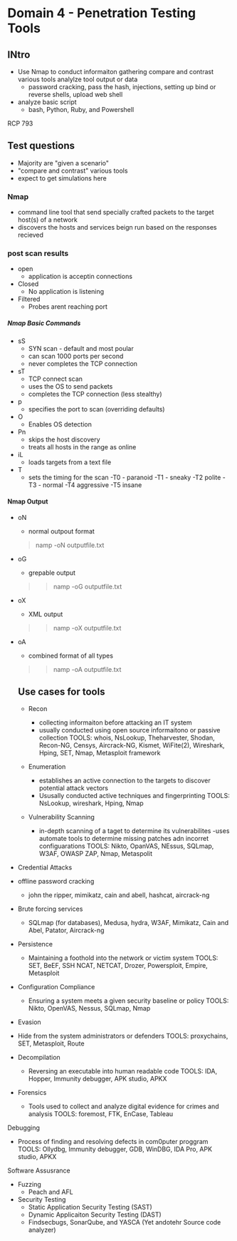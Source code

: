 # Domain 4 - Penetration Testing Tools
## INtro
- Use Nmap to conduct informaiton gathering
compare and contrast various tools
analylze tool output or data
  - password cracking, pass the hash, injections, setting up bind or reverse shells, upload web shell
- analyze basic script
  - bash, Python, Ruby, and Powershell


RCP 793
## Test questions
- Majority are "given a scenario"
- "compare and contrast" various tools
- expect to get simulations here

### Nmap
- command line tool that send specially crafted packets to the target host(s) of a network
- discovers the hosts and services beign run based on the responses recieved

### post scan results
  - open
    - application is acceptin connections
  - Closed
    - No application is listening
  - Filtered
    - Probes arent reaching port

##### Nmap Basic Commands
- sS
  - SYN scan - default and most poular
  - can scan 1000 ports per second
  - never completes the TCP connection
- sT
  - TCP connect scan
  - uses the OS to send packets
  - completes the TCP connection (less stealthy)
- p 
  - specifies the port to scan (overriding defaults)
- O
  - Enables OS detection
- Pn
  - skips the host discovery
  - treats all hosts in the range as online
- iL
  - loads targets from a text file
- T
  - sets the timing for the scan
    -T0 - paranoid
    -T1 - sneaky
    -T2 polite
    -T3 - normal
    -T4 aggressive
    -T5 insane

#### Nmap Output
- oN
  - normal outpout format
  > namp -oN outputfile.txt <target ip>
- oG
  - grepable output
  >  > namp -oG outputfile.txt <target ip>
- oX
  - XML output
  >  > namp -oX outputfile.txt <target ip>
- oA
  - combined format of all types
  >  > namp -oA outputfile.txt <target ip>

  ## Use cases for tools
  - Recon
    - collecting informaiton before attacking an IT system
    - usually conducted using open source informaitono or passive collection
    TOOLS: whois, NsLookup, Theharvester, Shodan, Recon-NG, Censys, Aircrack-NG, Kismet, WiFite(2), Wireshark, Hping, SET, Nmap, Metasploit framework

  - Enumeration
    - establishes an active connection to the targets to discover potential attack vectors
    - Ususally conducted active techniques and fingerprinting
  TOOLS: NsLookup, wireshark, Hping, Nmap

  - Vulnerability Scanning
    - in-depth scanning of a taget to determine its vulnerabilites
    -uses automate tools to determine missing patches adn incorret configuarations
TOOLS: Nikto, OpanVAS, NEssus, SQLmap, W3AF, OWASP ZAP, Nmap, Metaspolit

 - Credential Attacks
  - offline password cracking
    - john the ripper, mimikatz, cain and abell, hashcat, aircrack-ng
  - Brute forcing services
    - SQLmap (for databases), Medusa, hydra, W3AF, Mimikatz, Cain and Abel, Patator, Aircrack-ng

- Persistence
  - Maintaining a foothold into the network or victim system
  TOOLS: SET, BeEF, SSH NCAT, NETCAT, Drozer, Powersploit, Empire, Metasploit

- Configuration Compliance
  - Ensuring a system meets a given security baseline or policy
TOOLS: Nikto, OpenVAS, Nessus, SQLmap, Nmap

- Evasion
- Hide from the system administrators or defenders
TOOLS: proxychains, SET, Metasploit, Route

- Decompilation
  - Reversing an executable into human readable code
  TOOLS: IDA, Hopper, Immunity debugger, APK studio, APKX

- Forensics
  - Tools used to collect and analyze digital evidence for crimes and analysis
  TOOLS: foremost, FTK, EnCase, Tableau

Debugging
  - Process of finding and resolving defects in com0puter proggram
  TOOLS: Ollydbg, Immunity debugger, GDB, WinDBG, IDA Pro, APK studio, APKX

  Software Assusrance
  - Fuzzing
    - Peach and AFL
  - Security Testing
    - Static Application Security Testing (SAST)
    - Dynamic Applicaiton Security Testing (DAST)
    - Findsecbugs, SonarQube, and YASCA (Yet andotehr Source code analyzer)

    




